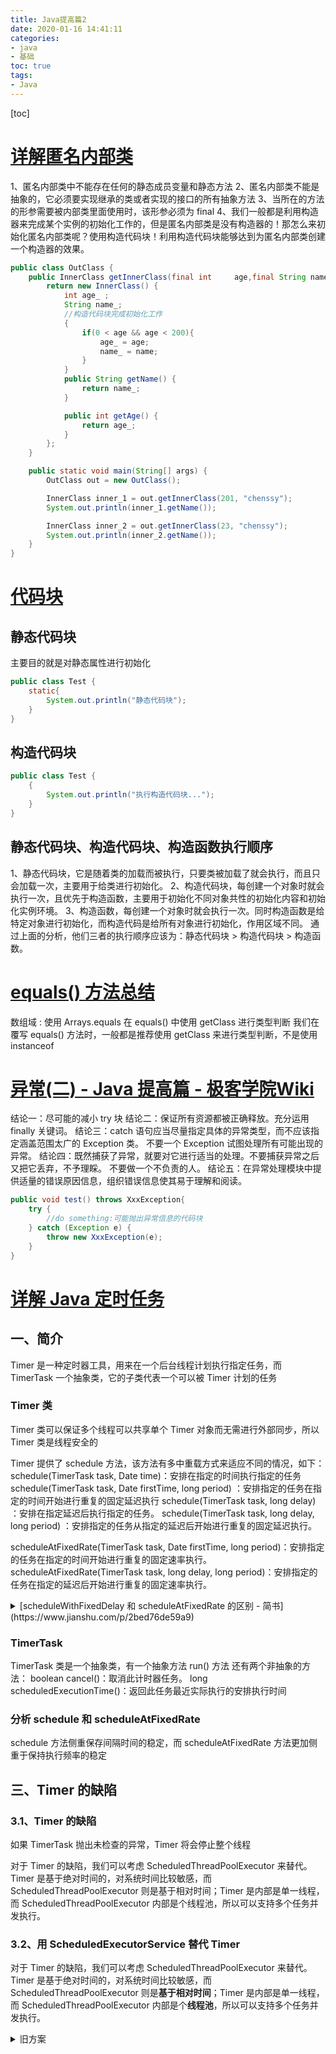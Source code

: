 ```yaml
---
title: Java提高篇2
date: 2020-01-16 14:41:11
categories:
- java
- 基础
toc: true
tags:
- Java
---
```


[toc]

<!--more-->
# [详解匿名内部类](https://wiki.jikexueyuan.com/project/java-enhancement/java-ten.html)

1、匿名内部类中不能存在任何的静态成员变量和静态方法
2、匿名内部类不能是抽象的，它必须要实现继承的类或者实现的接口的所有抽象方法
3、当所在的方法的形参需要被内部类里面使用时，该形参必须为 final
4、我们一般都是利用构造器来完成某个实例的初始化工作的，但是匿名内部类是没有构造器的！那怎么来初始化匿名内部类呢？使用构造代码块！利用构造代码块能够达到为匿名内部类创建一个构造器的效果。

```java
public class OutClass {
    public InnerClass getInnerClass(final int     age,final String name){
        return new InnerClass() {
            int age_ ;
            String name_;
            //构造代码块完成初始化工作
            {
                if(0 < age && age < 200){
                    age_ = age;
                    name_ = name;
                }
            }
            public String getName() {
                return name_;
            }

            public int getAge() {
                return age_;
            }
        };
    }

    public static void main(String[] args) {
        OutClass out = new OutClass();

        InnerClass inner_1 = out.getInnerClass(201, "chenssy");
        System.out.println(inner_1.getName());

        InnerClass inner_2 = out.getInnerClass(23, "chenssy");
        System.out.println(inner_2.getName());
    }
}
```

# [代码块](https://wiki.jikexueyuan.com/project/java-enhancement/java-twelve.html)

## 静态代码块

主要目的就是对静态属性进行初始化

```Java
public class Test {
    static{
        System.out.println("静态代码块");
    }
}
```

## 构造代码块

```Java
public class Test {
    {
        System.out.println("执行构造代码块...");
    }
}
```

## 静态代码块、构造代码块、构造函数执行顺序

1、静态代码块，它是随着类的加载而被执行，只要类被加载了就会执行，而且只会加载一次，主要用于给类进行初始化。
2、构造代码块，每创建一个对象时就会执行一次，且优先于构造函数，主要用于初始化不同对象共性的初始化内容和初始化实例环境。
3、构造函数，每创建一个对象时就会执行一次。同时构造函数是给特定对象进行初始化，而构造代码是给所有对象进行初始化，作用区域不同。
通过上面的分析，他们三者的执行顺序应该为：静态代码块 > 构造代码块 > 构造函数。

# [equals() 方法总结](https://wiki.jikexueyuan.com/project/java-enhancement/java-thirteen.html)

数组域 : 使用 Arrays.equals
在 equals() 中使用 getClass 进行类型判断
我们在覆写 equals() 方法时，一般都是推荐使用 getClass 来进行类型判断，不是使用 instanceof

# [异常(二) - Java 提高篇 - 极客学院Wiki](https://wiki.jikexueyuan.com/project/java-enhancement/java-seventeen.html)

结论一：尽可能的减小 try 块
结论二：保证所有资源都被正确释放。充分运用 finally 关键词。
结论三：catch 语句应当尽量指定具体的异常类型，而不应该指定涵盖范围太广的 Exception 类。 不要一个 Exception 试图处理所有可能出现的异常。
结论四：既然捕获了异常，就要对它进行适当的处理。不要捕获异常之后又把它丢弃，不予理睬。 不要做一个不负责的人。
结论五：在异常处理模块中提供适量的错误原因信息，组织错误信息使其易于理解和阅读。

```java
public void test() throws XxxException{
    try {
        //do something:可能抛出异常信息的代码块
    } catch (Exception e) {
        throw new XxxException(e);
    }
}
```

# [详解 Java 定时任务](https://wiki.jikexueyuan.com/project/java-enhancement/java-add1.html)

## 一、简介

Timer 是一种定时器工具，用来在一个后台线程计划执行指定任务，而 TimerTask 一个抽象类，它的子类代表一个可以被 Timer 计划的任务

### Timer 类

Timer 类可以保证多个线程可以共享单个 Timer 对象而无需进行外部同步，所以 Timer 类是线程安全的

Timer 提供了 schedule 方法，该方法有多中重载方式来适应不同的情况，如下：
schedule(TimerTask task, Date time)：安排在指定的时间执行指定的任务
schedule(TimerTask task, Date firstTime, long period) ：安排指定的任务在指定的时间开始进行重复的固定延迟执行
schedule(TimerTask task, long delay) ：安排在指定延迟后执行指定的任务。
schedule(TimerTask task, long delay, long period) ：安排指定的任务从指定的延迟后开始进行重复的固定延迟执行。

scheduleAtFixedRate(TimerTask task, Date firstTime, long period)：安排指定的任务在指定的时间开始进行重复的固定速率执行。
scheduleAtFixedRate(TimerTask task, long delay, long period)：安排指定的任务在指定的延迟后开始进行重复的固定速率执行。

<details>
  <summary>[scheduleWithFixedDelay 和 scheduleAtFixedRate 的区别 - 简书](https://www.jianshu.com/p/2bed76de59a9)</summary>
ScheduledExecutorService#scheduleAtFixedRate() 指的是“以固定的频率”执行，period（周期）指的是两次成功执行之间的时间
比如，scheduleAtFixedRate(command, 5, 2, second)，第一次开始执行是5s后，假如执行耗时1s，那么下次开始执行是7s后，再下次开始执行是9s后

而 ScheduledExecutorService#scheduleWithFixedDelay() 指的是“以固定的延时”执行，delay（延时）指的是一次执行终止和下一次执行开始之间的延迟
scheduleWithFixedDelay(command, 5, 2, second)，第一次开始执行是 5s 后，假如执行耗时 1s，执行完成时间是 6s 后，那么下次开始执行是 8s 后，再下次开始执行是 11s 后

</details>

### TimerTask

TimerTask 类是一个抽象类，有一个抽象方法 run() 方法
还有两个非抽象的方法：
boolean cancel()：取消此计时器任务。
long scheduledExecutionTime()：返回此任务最近实际执行的安排执行时间

### 分析 schedule 和 scheduleAtFixedRate

schedule 方法侧重保存间隔时间的稳定，而 scheduleAtFixedRate 方法更加侧重于保持执行频率的稳定

## 三、Timer 的缺陷

### 3.1、Timer 的缺陷

如果 TimerTask 抛出未检查的异常，Timer 将会停止整个线程

对于 Timer 的缺陷，我们可以考虑 ScheduledThreadPoolExecutor 来替代。Timer 是基于绝对时间的，对系统时间比较敏感，而 ScheduledThreadPoolExecutor 则是基于相对时间；Timer 是内部是单一线程，而 ScheduledThreadPoolExecutor 内部是个线程池，所以可以支持多个任务并发执行。

### 3.2、用 ScheduledExecutorService 替代 Timer

对于 Timer 的缺陷，我们可以考虑 ScheduledThreadPoolExecutor 来替代。Timer 是基于绝对时间的，对系统时间比较敏感，而 ScheduledThreadPoolExecutor 则是**基于相对时间**；Timer 是内部是单一线程，而 ScheduledThreadPoolExecutor 内部是个**线程池**，所以可以支持多个任务并发执行。

<details>
  <summary>旧方案</summary>
```java
public class TimerTest03 {
    Timer timer;
    public TimerTest03(){
        timer = new Timer();
        timer.schedule(new TimerTaskTest03(), 1000, 2000);
    }
    public static void main(String[] args) {
        new TimerTest03();
    }
}

public class TimerTaskTest03 extends TimerTask{
    @Override
    public void run() {
        Date date = new Date(this.scheduledExecutionTime());
        System.out.println("本次执行该线程的时间为：" + date);
    }
}

```


</details>
<details>
  <summary>新方案</summary>
```Java
public class ScheduledExecutorTest {
    private  ScheduledExecutorService scheduExec;

    public long start;

    ScheduledExecutorTest(){
        this.scheduExec =  Executors.newScheduledThreadPool(2);  
        this.start = System.currentTimeMillis();
    }

    public void timerOne(){
        scheduExec.schedule(new Runnable() {
            public void run() {
                System.out.println("timerOne,the time:" + (System.currentTimeMillis() - start));
                try {
                    Thread.sleep(4000);
                } catch (InterruptedException e) {
                    e.printStackTrace();
                }
            }
        },1000,TimeUnit.MILLISECONDS);
    }

    public void timerTwo(){
        scheduExec.schedule(new Runnable() {
            public void run() {
                System.out.println("timerTwo,the time:" + (System.currentTimeMillis() - start));
            }
        },2000,TimeUnit.MILLISECONDS);
    }

    public static void main(String[] args) {
        ScheduledExecutorTest test = new ScheduledExecutorTest();
        test.timerOne();
        test.timerTwo();
    }
}
```

</details>

